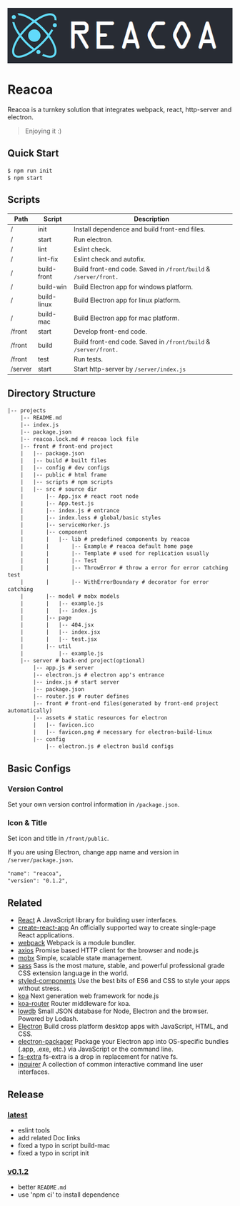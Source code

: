 ![banner](./front/public/banner.png)

# Reacoa

Reacoa is a turnkey solution that integrates webpack, react, http-server and electron.
> Enjoying it :)

## Quick Start

```
$ npm run init
$ npm start
```

## Scripts

| Path    | Script      | Description                                                  |
| ------- | ----------- | ------------------------------------------------------------ |
| /       | init        | Install dependence and build front-end files.                                         |
| /       | start       | Run electron.                                                |
| /       | lint        | Eslint check.                                                |
| /       | lint-fix    | Eslint check and autofix.                                   |
| /       | build-front | Build front-end code. Saved in `/front/build` & `/server/front.` |
| /       | build-win   | Build Electron app for windows platform.                     |
| /       | build-linux | Build Electron app for linux platform.                       |
| /       | build-mac   | Build Electron app for mac platform.                         |
| /front  | start       | Develop front-end code.                                      |
| /front  | build       | Build front-end code. Saved in `/front/build` & `/server/front.` |
| /front  | test        | Run tests.                                                   |
| /server | start       | Start http-server by `/server/index.js`                                       |

## Directory Structure

```
|-- projects
    |-- README.md
    |-- index.js
    |-- package.json
    |-- reacoa.lock.md # reacoa lock file
    |-- front # front-end project
    |   |-- package.json
    |   |-- build # built files
    |   |-- config # dev configs
    |   |-- public # html frame
    |   |-- scripts # npm scripts
    |   |-- src # source dir
    |       |-- App.jsx # react root node
    |       |-- App.test.js
    |       |-- index.js # entrance
    |       |-- index.less # global/basic styles
    |       |-- serviceWorker.js
    |       |-- component
    |       |   |-- lib # predefined components by reacoa
    |       |       |-- Example # reacoa default home page
    |       |       |-- Template # used for replication usually
    |       |       |-- Test
    |       |       |-- ThrowError # throw a error for error catching test
    |       |       |-- WithErrorBoundary # decorator for error catching
    |       |-- model # mobx models
    |       |   |-- example.js
    |       |   |-- index.js
    |       |-- page
    |       |   |-- 404.jsx
    |       |   |-- index.jsx
    |       |   |-- test.jsx
    |       |-- util
    |           |-- example.js
    |-- server # back-end project(optional)
        |-- app.js # server
        |-- electron.js # electron app's entrance
        |-- index.js # start server
        |-- package.json
        |-- router.js # router defines
        |-- front # front-end files(generated by front-end project automatically)
        |-- assets # static resources for electron
        |   |-- favicon.ico
        |   |-- favicon.png # necessary for electron-build-linux
        |-- config
            |-- electron.js # electron build configs

```

## Basic Configs

### Version Control

Set your own version control information in `/package.json`.

### Icon  & Title

Set icon and title in `/front/public`.

If you are using Electron, change app name and version in `/server/package.json`.

```
"name": "reacoa",
"version": "0.1.2",
```

## Related

- [React](https://reactjs.org/docs/getting-started.html) A JavaScript library for building user interfaces.
- [create-react-app](https://facebook.github.io/create-react-app/docs/getting-started) An officially supported way to create single-page React applications.
- [webpack](https://webpack.js.org/concepts/) Webpack is a module bundler.
- [axios](https://www.npmjs.com/package/axios) Promise based HTTP client for the browser and node.js
- [mobx](https://cn.mobx.js.org/) Simple, scalable state management.
- [sass](http://sass-lang.com/guide) 	Sass is the most mature, stable, and powerful professional grade CSS extension language in the world.
- [styled-components](https://www.styled-components.com/docs) Use the best bits of ES6 and CSS to style your apps without stress.
- [koa](https://koa.bootcss.com/) Next generation web framework for node.js
- [koa-router](https://www.npmjs.com/package/koa-router) Router middleware for koa.
- [lowdb](https://www.npmjs.com/package/lowdb) Small JSON database for Node, Electron and the browser. Powered by Lodash. 
- [Electron](https://electronjs.org/docs) Build cross platform desktop apps with JavaScript, HTML, and CSS.
- [electron-packager](https://www.npmjs.com/package/electron-packager) Package your Electron app into OS-specific bundles (.app, .exe, etc.) via JavaScript or the command line.
- [fs-extra](https://www.npmjs.com/package/fs-extra) fs-extra is a drop in replacement for native fs.
- [inquirer](https://www.npmjs.com/package/inquirer) A collection of common interactive command line user interfaces.


## Release

### [latest](https://github.com/yuri2peter/reacoa.git)

- eslint tools
- add related Doc links
- fixed a typo in script build-mac
- fixed a typo in script init

### [v0.1.2](https://github.com/yuri2peter/reacoa/tree/v0.1.2)

- better `README.md`
- use 'npm ci' to install dependence
